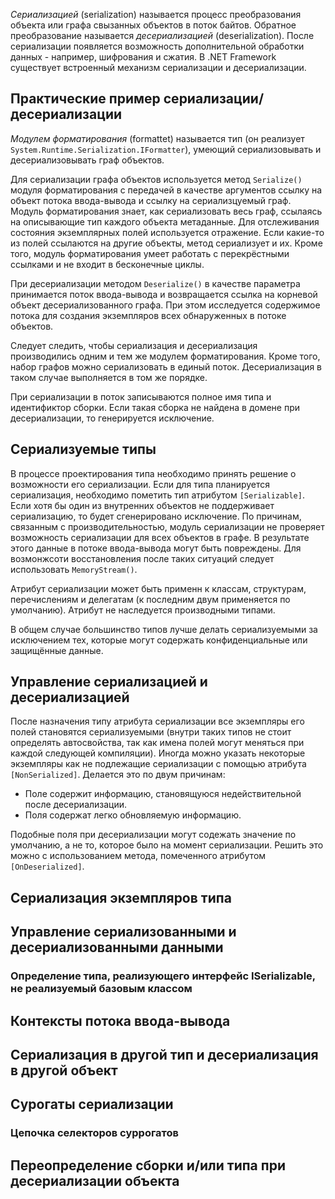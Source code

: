 _Сериализацией_ (serialization) называется процесс преобразования объекта или графа свызанных объектов в поток байтов. Обратное преобразование называется _десериализацией_ (deserialization). После сериализации появляется возможность дополнительной обработки данных - например, шифрования и сжатия. В .NET Framework существует встроенный механизм сериализации и десериализации.

## Практические пример сериализации/десериализации

_Модулем форматирования_ (formattet) называется тип (он реализует `System.Runtime.Serialization.IFormatter`), умеющий сериализовывать и десериализовывать граф объектов.

Для сериализации графа объектов используется метод `Serialize()` модуля форматирования с передачей в качестве аргументов ссылку на объект потока ввода-вывода и ссылку на сериализцуемый граф. Модуль форматирования знает, как сериализовать весь граф, ссылаясь на описывающие тип каждого объекта метаданные. Для отслеживания состояния экземплярных полей используется отражение. Если какие-то из полей ссылаются на другие объекты, метод сериализует и их. Кроме того, модуль форматирования умеет работать с перекрёстными ссылками и не входит в бесконечные циклы.

При десериализации методом `Deserialize()` в качестве параметра принимается поток ввода-вывода и возвращается ссылка на корневой объект десериализованного графа. При этом исследуется содержимое потока для создания экземпляров всех обнаруженных в потоке объектов.

Следует следить, чтобы сериализация и десериализация производились одним и тем же модулем форматирования. Кроме того, набор графов можно сериализовать в единый поток. Десериализация в таком случае выполняется в том же порядке.

При сериализации в поток записываются полное имя типа и идентификтор сборки. Если такая сборка не найдена в домене при десериализации, то генерируется исключение.

## Сериализуемые типы

В процессе проектирования типа необходимо принять решение о возможности его сериализации. Если для типа планируется сериализация, необходимо пометить тип атрибутом `[Serializable]`. Если хотя бы один из внутренних объектов не поддерживает сериализацию, то будет сгенерировано исключение. По причинам, связанным с производительностью, модуль сериализации не проверяет возможность сериализации для всех объектов в графе. В результате этого данные в потоке ввода-вывода могут быть повреждены. Для возмонжсоти восстановления после таких ситуаций следует использовать `MemoryStream()`.

Атрибут сериализации может быть применн к классам, структурам, перечислениям и делегатам (к последним двум применяется по умолчанию). Атрибут не наследуется производными типами.

В общем случае большинство типов лучше делать сериализуемыми за исключением тех, которые могут содержать конфиденциальные или защищённые данные.

## Управление сериализацией и десериализацией 

После назначения типу атрибута сериализации все экземпляры его полей становятся сериализуемыми (внутри таких типов не стоит определять автосвойства, так как имена полей могут меняться при каждой следующей компиляции). Иногда можно указать некоторые экземпляры как не подлежащие сериализации с помощью атрибута `[NonSerialized]`. Делается это по двум причинам:
- Поле содержит информацию, становящуюся недействительной после десериализации.
- Поля содержат легко обновляемую информацию.

Подобные поля при десериализации могут содежать значение по умолчанию, а не то, которое было на момент сериализации. Решить это можно с использованием метода, помеченного атрибутом `[OnDeserialized]`.

## Сериализация экземпляров типа



## Управление сериализованными и десериализованными данными



### Определение типа, реализующего интерфейс ISerializable, не реализуемый базовым классом



## Контексты потока ввода-вывода



## Сериализация в другой тип и десериализация в другой объект



## Сурогаты сериализации



### Цепочка селекторов суррогатов



## Переопределение сборки и/или типа при десериализации объекта

